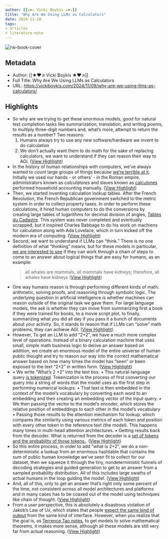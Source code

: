 ```yaml
---
author: [[★❤✰ Vicki Boykis ★❤✰]]
title: "Why Are We Using LLMs as Calculators"
date: 2024-11-10
tags: 
- articles
- literature-note
---
```

![rw-book-cover](https://vickiboykis.com/images/logo.png)

## Metadata
- Author: [[★❤✰ Vicki Boykis ★❤✰]]
- Full Title: Why Are We Using LLMs as Calculators
- URL: https://vickiboykis.com/2024/11/09/why-are-we-using-llms-as-calculators/

## Highlights
- So why are we trying to get these enormous models, good for natural text completion tasks like summarization, translation, and writing poems, to multiply three-digit numbers and, what’s more, attempt to return the results as a number?
  Two reasons:
  1. Humans always try to use any new software/hardware we invent to do calculation
  2. We don’t actually want them to do math for the sake of replacing calculators, we want to understand if they can reason their way to AGI. ([View Highlight](https://read.readwise.io/read/01jcbj8gngqswjc2dr5j6ddzmv))
- In the history of human relationships with computers, we’ve always wanted to count large groups of things because [we’re terrible at it](https://en.wikipedia.org/wiki/The_Magical_Number_Seven,_Plus_or_Minus_Two). Initially we used our hands - or others’ - in the Roman empire, administrators known as *calculatores* and slaves known as [calculones](https://kartsci.org/kocomu/computer-history/history-abacus-ancient-computing/) performed household accounting manually. ([View Highlight](https://read.readwise.io/read/01jcbj94skhnjre4gec308y558))
- Then, we started inventing calculation lookup tables. After the French Revolution, the French Republican government switched to the metric system in order to collect property taxes. In order to perform these calculations, it hired human computers to do the conversions by creating large tables of logarithms for decimal division of angles, [Tables du Cadastre](https://inria.hal.science/inria-00543946/document). This system was never completed and eventually scrapped, but it inspired Charles Babbage to do his work on machiens for calculation along with Ada Lovelace, which in turn kicked off the modern era of computing. ([View Highlight](https://read.readwise.io/read/01jcbj9rcxfx2kkz0h3xqn0smt))
- Second, we want to understand if LLMs can “think.” There is no one definition of what “thinking” means, but for these models in particular, [we are interested to see](https://arxiv.org/abs/2212.10403) if they can work through a chain of steps to come to an answer about logical things that are easy for humans, as an example:
  > all whales are mammals, all mammals have kidneys; therefore, all whales have kidneys ([View Highlight](https://read.readwise.io/read/01jcbjar19vff8x569kshkjvta))
- One way humans reason is through performing different kinds of math: arithmetic, solving proofs, and reasoning through symbolic logic. The underlying question in artificial intelligence is whether machines can reason outside of the original task we gave them. For large language models, the ask is whether they can move from summarizing first a book if they were trained for books, to a movie script plot, to finally, summarizing what you did all day if you pass it a bunch of documents about your activity. So, it stands to reason that if LLMs can “solve” math problems, they can achieve AGI. ([View Highlight](https://read.readwise.io/read/01jcbjawjn7rgzsr519kzm9f3t))
- However, To get an LLM to add “2+2”, we have a much more complex level of operations. Instead of a binary calculation machine that uses small, simple math business logic to derive an answer based on addition, we create an enormous model of the entire universe of human public thought and try to reason our way into the correct mathematical answer based on how many times the model has “seen” or been exposed to the text “2+2” in written form. ([View Highlight](https://read.readwise.io/read/01jcbjdcv5pnzym2wdc5hvgxt4))
- • We write “What’s 2 +2” into the text box.
  • This natural-language query [is tokenized](https://cybernetist.com/2024/10/21/you-should-probably-pay-attention-to-tokenizers/). Tokenization is the process of first converting our query into a string of words that the model uses as the first step in performing numerical lookups.
  • That text is then embedded in the context of the model’s vocabulary by converting each word to an embedding and then creating an embedding vector of the input query.
  • We then passing the vector to the model’s encoder, which stores the relative position of embeddings to each other in the model’s vocabulary
  • Passing those results to the attention mechanism for lookup, which compares the similarity using various metrics of each token and position with every other token in the reference text (the model). This happens many times in multi-head attention architectures.
  • Getting results back from the decoder. What is returned from the decoder is a [set of tokens and the probability of those tokens.](https://huggingface.co/docs/transformers/en/llm_tutorial). ([View Highlight](https://read.readwise.io/read/01jcbjf8vajss3vr04yy2n0526))
- So this entire process, in order to add “what is 2+2”, we do a non-deterministic a lookup from an enormous hashtable that contains the sum of public human knowledge we’ve seen fit to collect for our dataset, then we squeeze it through the tiny, nondeterministic funnels of decoding strategies and guided generation to get to an answer from a sampled probability distribution. All of this includes large swaths of actual humans in the loop guiding the model. ([View Highlight](https://read.readwise.io/read/01jcbjfsvta4at6z1hzwqcejqj))
- And, all of this, only to get an answer that’s right only some percent of the time, not consistent across all model architectures and platforms and in many cases has to be coaxed out of the model using techniques like chain of thought. ([View Highlight](https://read.readwise.io/read/01jcbjg88016t8djqg334eh9zm))
- From a user perspective, this is absolutely a disastrous violation of Jakob’s Law of Ux, which states that people [expect the same kind of output](https://vickiboykis.com/2024/05/06/weve-been-put-in-the-vibe-space/) from the same kind of interface.
  However, when you realize that the goal is, as [Terrence Tao notes](https://mathstodon.xyz/@tao/113132502735585408), to get models to solve mathematical theorems, it makes more sense, although all these models are still very far from actual reasoning. ([View Highlight](https://read.readwise.io/read/01jcbjgvdj1jhctfn538tqbw4b))

